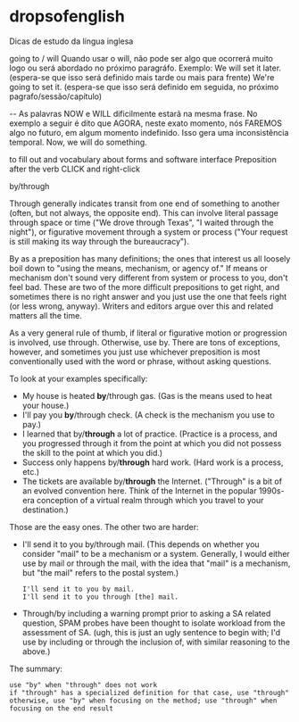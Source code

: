# dropsofenglish
Dicas de estudo da língua inglesa


going to / will
Quando usar o will, não pode ser algo que ocorrerá muito logo ou será abordado no próximo paragráfo.
Exemplo:
We will set it later. (espera-se que isso será definido mais tarde ou mais para frente)
We're going to set it. (espera-se que isso será definido em seguida, no próximo pagrafo/sessão/capítulo)

-- As palavras NOW e WILL dificilmente estarã na mesma frase. No exemplo a seguir é dito que AGORA, neste exato momento, nós FAREMOS algo no futuro, em algum momento indefinido. Isso gera uma inconsistência temporal.
   Now, we will do something.



to fill out and vocabulary about forms and software interface
Preposition after the verb CLICK and right-click 

by/through



Through generally indicates transit from one end of something to another (often, but not always, the opposite end). This can involve literal passage through space or time ("We drove through Texas", "I waited through the night"), or figurative movement through a system or process ("Your request is still making its way through the bureaucracy").

By as a preposition has many definitions; the ones that interest us all loosely boil down to "using the means, mechanism, or agency of." If means or mechanism don't sound very different from system or process to you, don't feel bad. These are two of the more difficult prepositions to get right, and sometimes there is no right answer and you just use the one that feels right (or less wrong, anyway). Writers and editors argue over this and related matters all the time.

As a very general rule of thumb, if literal or figurative motion or progression is involved, use through. Otherwise, use by. There are tons of exceptions, however, and sometimes you just use whichever preposition is most conventionally used with the word or phrase, without asking questions.

To look at your examples specifically:

 - My house is heated **by**/through gas. (Gas is the means used to heat your house.)
 - I'll pay you **by**/through check. (A check is the mechanism you use to pay.)
 - I learned that by/**through** a lot of practice. (Practice is a process, and you progressed through it from the point at which you did not possess the skill to the point at which you did.)
 - Success only happens by/**through** hard work. (Hard work is a process, etc.)
 - The tickets are available by/**through** the Internet. ("Through" is a bit of an evolved convention here. Think of the Internet in the popular 1990s-era conception of a virtual realm through which you travel to your destination.)

Those are the easy ones. The other two are harder:

 - I'll send it to you by/through mail. (This depends on whether you consider "mail" to be a mechanism or a system. Generally, I would either use by mail or through the mail, with the idea that "mail" is a mechanism, but "the mail" refers to the postal system.)
 
       I'll send it to you by mail.
       I'll send it to you through [the] mail.

 - Through/by including a warning prompt prior to asking a SA related question, SPAM probes have been thought to isolate workload from the assessment of SA. (ugh, this is just an ugly sentence to begin with; I'd use by including or through the inclusion of, with similar reasoning to the above.)



The summary:

    use "by" when "through" does not work
    if "through" has a specialized definition for that case, use "through"
    otherwise, use "by" when focusing on the method; use "through" when focusing on the end result
